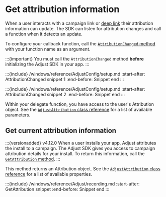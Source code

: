 # Get attribution information

When a user interacts with a campaign link or [deep link](https://help.adjust.com/en/article/deep-links) their attribution information can update. The SDK can listen for attribution changes and call a function when it detects an update.

To configure your callback function, call the [`AttributionChanged` method](#windows-attributionchanged-invocation) with your function name as an argument.

:::{important}
You must call the `AttributionChanged` method **before** initializing the Adjust SDK in your app.
:::

:::{include} /windows/reference/AdjustConfig/setup.md
:start-after: AttributionChanged snippet 1
:end-before: Snippet end
:::

:::{include} /windows/reference/AdjustConfig/setup.md
:start-after: AttributionChanged snippet 2
:end-before: Snippet end
:::

Within your delegate function, you have access to the user's Attribution object. See the [`AdjustAttribution` class reference](/windows/reference/AdjustAttribution.md) for a list of available parameters.

## Get current attribution information

:::{versionadded} v4.12.0
When a user installs your app, Adjust attributes the install to a campaign. The Adjust SDK gives you access to campaign attribution details for your install. To return this information, call the [`GetAttribution` method](#windows-getattribution-invocation).
:::

This method returns an Attribution object. See the [`AdjustAttribution` class reference](/windows/reference/AdjustAttribution.md) for a list of available properties.

:::{include} /windows/reference/Adjust/recording.md
:start-after: GetAttribution snippet
:end-before: Snippet end
:::
